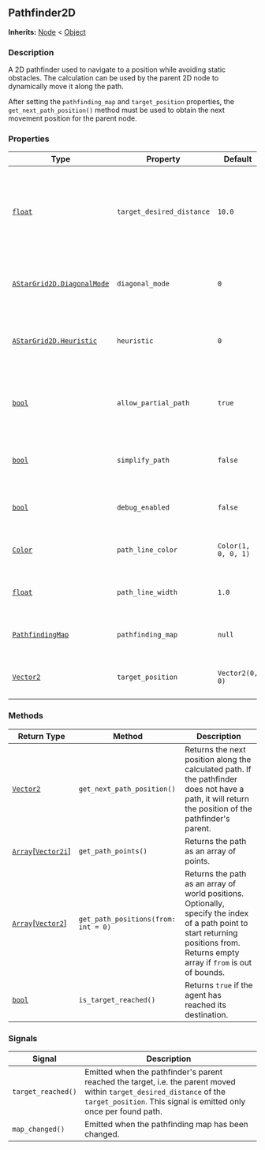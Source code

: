 ## Pathfinder2D

**Inherits:** [Node](https://docs.godotengine.org/en/stable/classes/class_node.html) < [Object](https://docs.godotengine.org/en/stable/classes/class_object.html#class-object)

### Description

A 2D pathfinder used to navigate to a position while avoiding static obstacles. The calculation can be used by the parent 2D node to dynamically move it along the path.

After setting the `pathfinding_map` and `target_position` properties, the `get_next_path_position()` method must be used to obtain the next movement position for the parent node.

### Properties

| Type | Property | Default | Description |
|------|----------|---------|-------------|
| [`float`](https://docs.godotengine.org/en/stable/classes/class_float.html) | `target_desired_distance` | `10.0` | Distance from the target at which the pathfinder considers the destination reached. |
| [`AStarGrid2D.DiagonalMode`](https://docs.godotengine.org/en/stable/classes/class_astargrid2d.html#enum-astargrid2d-diagonalmode) | `diagonal_mode` | `0` | Diagonal movement setting used for pathfinding. |
| [`AStarGrid2D.Heuristic`](https://docs.godotengine.org/en/stable/classes/class_astargrid2d.html#enum-astargrid2d-heuristic) | `heuristic` | `0` | Heuristic algorithm used to estimate distance to the goal. |
| [`bool`](https://docs.godotengine.org/en/stable/classes/class_bool.html) | `allow_partial_path` | `true` | Allows returning a partial path if a full path cannot be found. |
| [`bool`](https://docs.godotengine.org/en/stable/classes/class_bool.html) | `simplify_path` | `false` | Simplifies the path by removing unnecessary points. |
| [`bool`](https://docs.godotengine.org/en/stable/classes/class_bool.html) | `debug_enabled` | `false` | Enables debug visualization of the path. |
| [`Color`](https://docs.godotengine.org/en/stable/classes/class_color.html) | `path_line_color` | `Color(1, 0, 0, 1)` | Color of the path line when debug is enabled. |
| [`float`](https://docs.godotengine.org/en/stable/classes/class_float.html) | `path_line_width` | `1.0` | Width of the path line in debug mode. |
| [`PathfindingMap`](PathfindingMap.md) | `pathfinding_map` | `null` | Reference to the map used for pathfinding. |
| [`Vector2`](https://docs.godotengine.org/en/stable/classes/class_vector2.html) | `target_position` | `Vector2(0, 0)` | The target position for the pathfinder. |

### Methods

| Return Type | Method | Description |
|-------------|--------|-------------|
| [`Vector2`](https://docs.godotengine.org/en/stable/classes/class_vector2.html) | `get_next_path_position()` | Returns the next position along the calculated path.  If the pathfinder does not have a path, it will return the position of the pathfinder's parent. |
| [`Array`](https://docs.godotengine.org/en/stable/classes/class_array.html)[[`Vector2i`](https://docs.godotengine.org/en/stable/classes/class_vector2i.html)] | `get_path_points()` | Returns the path as an array of points. |
| [`Array`](https://docs.godotengine.org/en/stable/classes/class_array.html)[[`Vector2`](https://docs.godotengine.org/en/stable/classes/class_vector2.html)] | `get_path_positions(from: int = 0)` | Returns the path as an array of world positions. Optionally, specify the index of a path point to start returning positions from. Returns empty array if `from` is out of bounds. |
| [`bool`](https://docs.godotengine.org/en/stable/classes/class_bool.html) | `is_target_reached()` | Returns `true` if the agent has reached its destination. |

### Signals

| Signal | Description |
|--------|-------------|
| `target_reached()` | Emitted when the pathfinder's parent reached the target, i.e. the parent moved within `target_desired_distance` of the `target_position`. This signal is emitted only once per found path. |
| `map_changed()` | Emitted when the pathfinding map has been changed. |

